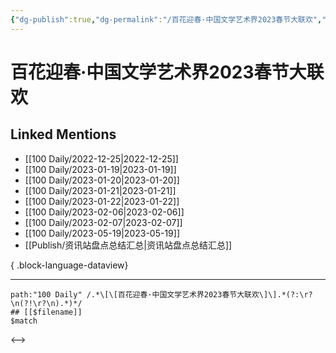 ```yaml
---
{"dg-publish":true,"dg-permalink":"/百花迎春·中国文学艺术界2023春节大联欢","permalink":"/百花迎春·中国文学艺术界2023春节大联欢/","created":"2022-12-29T18:24:33.000+08:00","updated":"2023-04-10T16:27:56.000+08:00"}
---
```


# 百花迎春·中国文学艺术界2023春节大联欢

## Linked Mentions
- [[100 Daily/2022-12-25\|2022-12-25]]
- [[100 Daily/2023-01-19\|2023-01-19]]
- [[100 Daily/2023-01-20\|2023-01-20]]
- [[100 Daily/2023-01-21\|2023-01-21]]
- [[100 Daily/2023-01-22\|2023-01-22]]
- [[100 Daily/2023-02-06\|2023-02-06]]
- [[100 Daily/2023-02-07\|2023-02-07]]
- [[100 Daily/2023-05-19\|2023-05-19]]
- [[Publish/资讯站盘点总结汇总\|资讯站盘点总结汇总]]

{ .block-language-dataview}

---

```expander
path:"100 Daily" /.*\[\[百花迎春·中国文学艺术界2023春节大联欢\]\].*(?:\r?\n(?!\r?\n).*)*/
## [[$filename]]
$match
```

<-->
